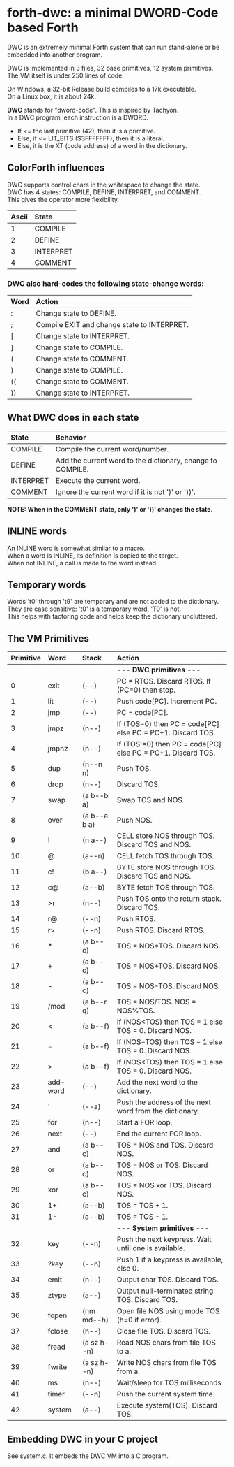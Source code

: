# forth-dwc: a minimal DWORD-Code based Forth

DWC is an extremely minimal Forth system that can run stand-alone or be embedded into another program.

DWC is implemented in 3 files, 32 base primitives, 12 system primitives.<br/>
The VM itself is under 250 lines of code.

On Windows, a 32-bit Release build compiles to a 17k executable. <br/>
On a Linux box, it is about 24k.

**DWC** stands for "dword-code". This is inspired by Tachyon. <br/>
In a DWC program, each instruction is a DWORD. <br/>
- If <= the last primitive (42), then it is a primitive.
- Else, if <= LIT_BITS ($3FFFFFFF), then it is a literal.
- Else, it is the XT (code address) of a word in the dictionary.

## ColorForth influences

DWC supports control chars in the whitespace to change the state.<br/>
DWC has 4 states: COMPILE, DEFINE, INTERPRET, and COMMENT. <br/>
This gives the operator more flexibility.

| Ascii | State |
|:--    |:-- |
| 1     | COMPILE   |
| 2     | DEFINE    |
| 3     | INTERPRET |
| 4     | COMMENT   |

### DWC also hard-codes the following state-change words:

| Word | Action |
|:--   |:-- |
| :    | Change state to DEFINE. |
| ;    | Compile EXIT and change state to INTERPRET. |
| [    | Change state to INTERPRET. |
| ]    | Change state to COMPILE. |
| (    | Change state to COMMENT. |
| )    | Change state to COMPILE. |
| ((   | Change state to COMMENT. |
| ))   | Change state to INTERPRET. |

## What DWC does in each state

| State     | Behavior |
|:--        |:-- |
| COMPILE   | Compile the current word/number. |
| DEFINE    | Add the current word to the dictionary, change to COMPILE. |
| INTERPRET | Execute the current word. |
| COMMENT   | Ignore the current word if it is not ')' or '))'. |

**NOTE: When in the COMMENT state, only ')' or '))' changes the state.**

## INLINE words

An INLINE word is somewhat similar to a macro.<br/>
When a word is INLINE, its definition is copied to the target.<br/>
When not INLINE, a call is made to the word instead.

## Temporary words

Words 't0' through 't9' are temporary and are not added to the dictionary.<br/>
They are case sensitive: 't0' is a temporary word, 'T0' is not.<br/>
This helps with factoring code and helps keep the dictionary uncluttered.

## The VM Primitives

| Primitive | Word     | Stack        | Action |
|:--        |:--       |:--           |:-- |
|           |          |              | --- **DWC primitives** --- |
|   0       | exit     | (--)         | PC = RTOS. Discard RTOS. If (PC=0) then stop. |
|   1       | lit      | (--)         | Push code[PC]. Increment PC. |
|   2       | jmp      | (--)         | PC = code[PC]. |
|   3       | jmpz     | (n--)        | If (TOS=0) then PC = code[PC] else PC = PC+1. Discard TOS. |
|   4       | jmpnz    | (n--)        | If (TOS!=0) then PC = code[PC] else PC = PC+1. Discard TOS. |
|   5       | dup      | (n--n n)     | Push TOS. |
|   6       | drop     | (n--)        | Discard TOS. |
|   7       | swap     | (a b--b a)   | Swap TOS and NOS. |
|   8       | over     | (a b--a b a) | Push NOS. |
|   9       | !        | (n a--)      | CELL store NOS through TOS. Discard TOS and NOS. |
|  10       | @        | (a--n)       | CELL fetch TOS through TOS. |
|  11       | c!       | (b a--)      | BYTE store NOS through TOS. Discard TOS and NOS. |
|  12       | c@       | (a--b)       | BYTE fetch TOS through TOS. |
|  13       | >r       | (n--)        | Push TOS onto the return stack. Discard TOS. |
|  14       | r@       | (--n)        | Push RTOS. |
|  15       | r>       | (--n)        | Push RTOS. Discard RTOS. |
|  16       | *        | (a b--c)     | TOS = NOS*TOS. Discard NOS. |
|  17       | +        | (a b--c)     | TOS = NOS+TOS. Discard NOS. |
|  18       | -        | (a b--c)     | TOS = NOS-TOS. Discard NOS. |
|  19       | /mod     | (a b--r q)   | TOS = NOS/TOS. NOS = NOS%TOS. |
|  20       | <        | (a b--f)     | If (NOS<TOS) then TOS = 1 else TOS = 0. Discard NOS. |
|  21       | =        | (a b--f)     | If (NOS=TOS) then TOS = 1 else TOS = 0. Discard NOS. |
|  22       | >        | (a b--f)     | If (NOS<TOS) then TOS = 1 else TOS = 0. Discard NOS. |
|  23       | add-word | (--)         | Add the next word to the dictionary. |
|  24       | '        | (--a)        | Push the address of the next word from the dictionary. |
|  25       | for      | (n--)        | Start a FOR loop. |
|  26       | next     | (--)         | End the current FOR loop. |
|  27       | and      | (a b--c)     | TOS = NOS and TOS. Discard NOS. |
|  28       | or       | (a b--c)     | TOS = NOS or TOS. Discard NOS. |
|  29       | xor      | (a b--c)     | TOS = NOS xor TOS. Discard NOS. |
|  30       | 1+       | (a--b)       | TOS = TOS + 1. |
|  31       | 1-       | (a--b)       | TOS = TOS - 1. |
|           |          |              | --- **System primitives** --- |
|  32       | key      | (--n)        | Push the next keypress. Wait until one is available. |
|  33       | ?key     | (--n)        | Push 1 if a keypress is available, else 0. |
|  34       | emit     | (n--)        | Output char TOS. Discard TOS. |
|  35       | ztype    | (a--)        | Output null-terminated string TOS. Discard TOS. |
|  36       | fopen    | (nm md--h)   | Open file NOS using mode TOS (h=0 if error). |
|  37       | fclose   | (h--)        | Close file TOS. Discard TOS. |
|  38       | fread    | (a sz h--n)  | Read NOS chars from file TOS to a. |
|  39       | fwrite   | (a sz h--n)  | Write NOS chars from file TOS from a. |
|  40       | ms       | (n--)        | Wait/sleep for TOS milliseconds |
|  41       | timer    | (--n)        | Push the current system time. |
|  42       | system   | (a--)        | Execute system(TOS). Discard TOS. |

## Embedding DWC in your C project

See system.c. It embeds the DWC VM into a C program.
